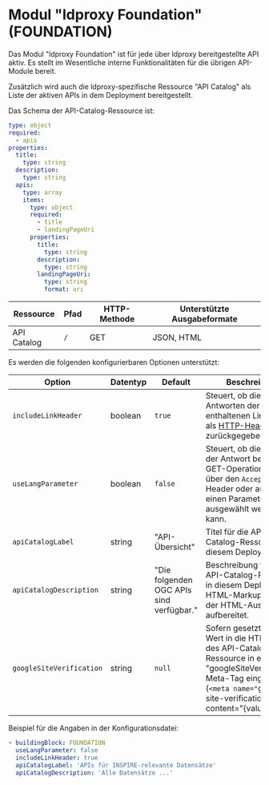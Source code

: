 # Modul "ldproxy Foundation" (FOUNDATION)

Das Modul "ldproxy Foundation" ist für jede über ldproxy bereitgestellte API aktiv. Es stellt im Wesentliche interne Funktionalitäten für die übrigen API-Module bereit.

Zusätzlich wird auch die ldproxy-spezifische Ressource "API Catalog" als Liste der aktiven APIs in dem Deployment bereitgestellt.

Das Schema der API-Catalog-Ressource ist:

```yaml
type: object
required:
  - apis
properties:
  title:
    type: string
  description:
    type: string
  apis:
    type: array
    items:
      type: object
      required:
        - title
        - landingPageUri
      properties:
        title:
          type: string
        description:
          type: string
        landingPageUri:
          type: string
          format: uri
```

|Ressource |Pfad |HTTP-Methode |Unterstützte Ausgabeformate
| --- | --- | --- | ---
|API Catalog |`/` |GET |JSON, HTML

Es werden die folgenden konfigurierbaren Optionen unterstützt:

|Option |Datentyp |Default |Beschreibung
| --- | --- | --- | ---
|`includeLinkHeader` |boolean |`true` |Steuert, ob die in Antworten der API enthaltenen Links auch als [HTTP-Header](http://www.opengis.net/doc/IS/ogcapi-features-1/1.0#_link_headers) zurückgegeben werden.
|`useLangParameter` |boolean |`false` |Steuert, ob die Sprache der Antwort bei allen GET-Operationen nur über den `Accept-Lang`-Header oder auch über einen Parameter `lang` ausgewählt werden kann.
|`apiCatalogLabel` |string |"API-Übersicht" |Titel für die API-Catalog-Ressource in diesem Deployment.
|`apiCatalogDescription` |string |"Die folgenden OGC APIs sind verfügbar." |Beschreibung für die API-Catalog-Ressource in diesem Deployment. HTML-Markup wird bei der HTML-Ausgabe aufbereitet.
|`googleSiteVerification` |string |`null` |Sofern gesetzt, wird der Wert in die HTML-Seite des API-Catalog-Ressource in einem "googleSiteVerification"-Meta-Tag eingebettet (`<meta name="`google-site-verification`" content="{value}">).

Beispiel für die Angaben in der Konfigurationsdatei:

```yaml
- buildingBlock: FOUNDATION
  useLangParameter: false
  includeLinkHeader: true
  apiCatalogLabel: 'APIs für INSPIRE-relevante Datensätze'
  apiCatalogDescription: 'Alle Datensätze ...'
```

